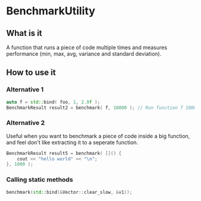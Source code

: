 # BenchmarkUtility

## What is it
A function that runs a piece of code multiple times and measures performance (min, max, avg, variance and standard deviation). 

## How to use it

### Alternative 1
```C++
auto f = std::bind( foo, 1, 2.0f );
BenchmarkResult result2 = benchmark( f, 10000 ); // Run function f 10000 times
```

### Alternative 2
Useful when you want to benchmark a piece of code inside a big function, and feel don't like extracting it to a seperate function. 
```C++
BenchmarkResult result5 = benchmark( []() {
	cout << "hello world" << "\n";
}, 1000 );
```

### Calling static methods
```C++
benchmark(std::bind(&Vector::clear_slow, &v1));	
```
